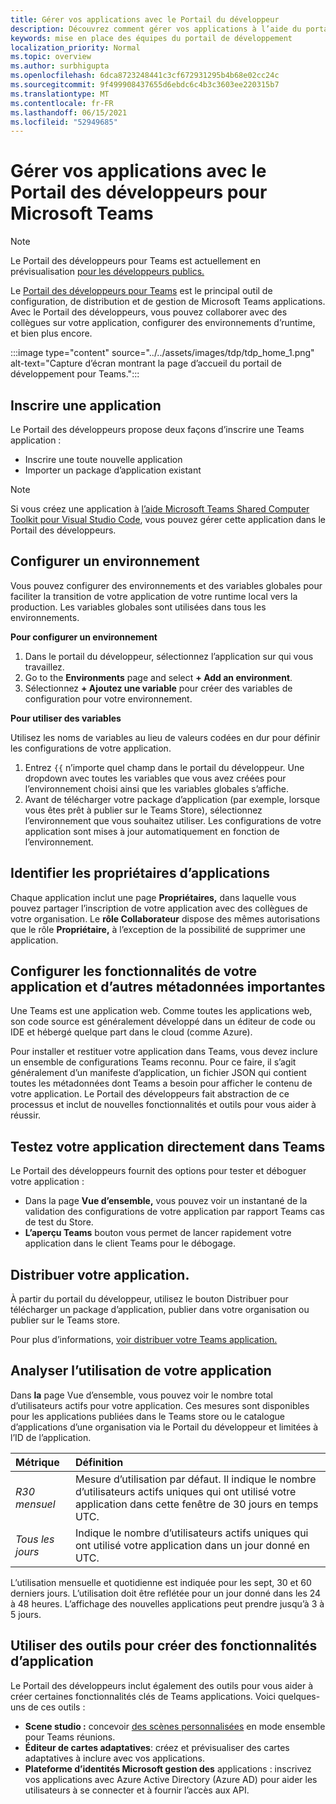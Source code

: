 ```yaml
---
title: Gérer vos applications avec le Portail du développeur
description: Découvrez comment gérer vos applications à l’aide du portail de développement pour Microsoft Teams.
keywords: mise en place des équipes du portail de développement
localization_priority: Normal
ms.topic: overview
ms.author: surbhigupta
ms.openlocfilehash: 6dca8723248441c3cf672931295b4b68e02cc24c
ms.sourcegitcommit: 9f499908437655d6ebdc6c4b3c3603ee220315b7
ms.translationtype: MT
ms.contentlocale: fr-FR
ms.lasthandoff: 06/15/2021
ms.locfileid: "52949685"
---
```

# <a name="manage-your-apps-with-the-developer-portal-for-microsoft-teams"></a>Gérer vos applications avec le Portail des développeurs pour Microsoft Teams

> [!NOTE]
> Le Portail des développeurs pour Teams est actuellement en prévisualisation [pour les développeurs publics.](~/resources/dev-preview/developer-preview-intro.md)

Le <a href="https://dev.teams.microsoft.com" target="_blank">Portail des développeurs pour Teams</a> est le principal outil de configuration, de distribution et de gestion de Microsoft Teams applications. Avec le Portail des développeurs, vous pouvez collaborer avec des collègues sur votre application, configurer des environnements d’runtime, et bien plus encore.

:::image type="content" source="../../assets/images/tdp/tdp_home_1.png" alt-text="Capture d’écran montrant la page d’accueil du portail de développement pour Teams.":::

## <a name="register-an-app"></a>Inscrire une application

Le Portail des développeurs propose deux façons d’inscrire une Teams application :

* Inscrire une toute nouvelle application
* Importer un package d’application existant

> [!NOTE]
> Si vous créez une application à [l’aide Microsoft Teams Shared Computer Toolkit pour Visual Studio Code](https://marketplace.visualstudio.com/items?itemName=TeamsDevApp.ms-teams-vscode-extension), vous pouvez gérer cette application dans le Portail des développeurs.

## <a name="set-up-an-environment"></a>Configurer un environnement

Vous pouvez configurer des environnements et des variables globales pour faciliter la transition de votre application de votre runtime local vers la production. Les variables globales sont utilisées dans tous les environnements.

**Pour configurer un environnement**

1. Dans le portail du développeur, sélectionnez l’application sur qui vous travaillez.
2. Go to the **Environments** page and select **+ Add an environment**.
3. Sélectionnez **+ Ajoutez une variable** pour créer des variables de configuration pour votre environnement.

**Pour utiliser des variables**

Utilisez les noms de variables au lieu de valeurs codées en dur pour définir les configurations de votre application.

1. Entrez `{{` n’importe quel champ dans le portail du développeur. Une dropdown avec toutes les variables que vous avez créées pour l’environnement choisi ainsi que les variables globales s’affiche.  
1. Avant de télécharger votre package d’application (par exemple, lorsque vous êtes prêt à publier sur le Teams Store), sélectionnez l’environnement que vous souhaitez utiliser. Les configurations de votre application sont mises à jour automatiquement en fonction de l’environnement. 

## <a name="identify-app-owners"></a>Identifier les propriétaires d’applications

Chaque application inclut une page **Propriétaires,** dans laquelle vous pouvez partager l’inscription de votre application avec des collègues de votre organisation. Le **rôle Collaborateur** dispose des mêmes autorisations que le rôle **Propriétaire,** à l’exception de la possibilité de supprimer une application.

## <a name="configure-your-apps-capabilities-and-other-important-metadata"></a>Configurer les fonctionnalités de votre application et d’autres métadonnées importantes

Une Teams est une application web. Comme toutes les applications web, son code source est généralement développé dans un éditeur de code ou IDE et hébergé quelque part dans le cloud (comme Azure).

Pour installer et restituer votre application dans Teams, vous devez inclure un ensemble de configurations Teams reconnu. Pour ce faire, il s’agit généralement d’un manifeste d’application, un fichier JSON qui contient toutes les métadonnées dont Teams a besoin pour afficher le contenu de votre application. Le Portail des développeurs fait abstraction de ce processus et inclut de nouvelles fonctionnalités et outils pour vous aider à réussir.

## <a name="test-your-app-directly-in-teams"></a>Testez votre application directement dans Teams

Le Portail des développeurs fournit des options pour tester et déboguer votre application :

* Dans la page **Vue d’ensemble,** vous pouvez voir un instantané de la validation des configurations de votre application par rapport Teams cas de test du Store.
* **L’aperçu Teams** bouton vous permet de lancer rapidement votre application dans le client Teams pour le débogage.

## <a name="distribute-your-app"></a>Distribuer votre application.

À partir du portail  du développeur, utilisez le bouton Distribuer pour télécharger un package d’application, publier dans votre organisation ou publier sur le Teams store.

Pour plus d’informations, [voir distribuer votre Teams application.](~/concepts/deploy-and-publish/apps-publish-overview.md)

## <a name="analyze-your-apps-usage"></a>Analyser l’utilisation de votre application

Dans **la** page Vue d’ensemble, vous pouvez voir le nombre total d’utilisateurs actifs pour votre application. Ces mesures sont disponibles pour les applications publiées dans le Teams store ou le catalogue d’applications d’une organisation via le Portail du développeur et limitées à l’ID de l’application.

| Métrique | Définition |
| :-----------------------| :------------------------------------------------------------------------------------------------------|
| *R30 mensuel* | Mesure d’utilisation par défaut. Il indique le nombre d’utilisateurs actifs uniques qui ont utilisé votre application dans cette fenêtre de 30 jours en temps UTC. |
| *Tous les jours* | Indique le nombre d’utilisateurs actifs uniques qui ont utilisé votre application dans un jour donné en UTC. |

L’utilisation mensuelle et quotidienne est indiquée pour les sept, 30 et 60 derniers jours. L’utilisation doit être reflétée pour un jour donné dans les 24 à 48 heures. L’affichage des nouvelles applications peut prendre jusqu’à 3 à 5 jours.

## <a name="use-tools-to-create-app-features"></a>Utiliser des outils pour créer des fonctionnalités d’application

Le Portail des développeurs inclut également des outils pour vous aider à créer certaines fonctionnalités clés de Teams applications. Voici quelques-uns de ces outils :

* **Scene studio :** concevoir [des scènes personnalisées](~/apps-in-teams-meetings/teams-together-mode.md) en mode ensemble pour Teams réunions.
* **Éditeur de cartes adaptatives**: créez et prévisualiser des cartes adaptatives à inclure avec vos applications.
* **Plateforme d’identités Microsoft gestion des** applications : inscrivez vos applications avec Azure Active Directory (Azure AD) pour aider les utilisateurs à se connecter et à fournir l’accès aux API.

